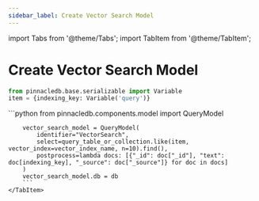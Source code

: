 ```yaml
---
sidebar_label: Create Vector Search Model
---
```

import Tabs from '@theme/Tabs';
import TabItem from '@theme/TabItem';

<!-- TABS -->
# Create Vector Search Model

```python
from pinnacledb.base.serializable import Variable
item = {indexing_key: Variable('query')}
```


<Tabs>
    <TabItem value="MongoDB" label="MongoDB" default>
        ```python
        from pinnacledb.components.model import QueryModel
        
        vector_search_model = QueryModel(
            identifier="VectorSearch",
            select=query_table_or_collection.like(item, vector_index=vector_index_name, n=10).find(),
            postprocess=lambda docs: [{"_id": doc["_id"], "text": doc[indexing_key], "_source": doc["_source"]} for doc in docs]
        )
        vector_search_model.db = db        
        ```
    </TabItem>
</Tabs>
